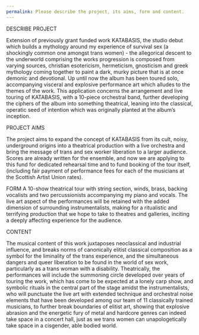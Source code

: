 ```yaml
---
permalink: Please describe the project, its aims, form and content.
---
```

DESCRIBE PROJECT

Extension of previously grant funded work KATABASIS, the studio debut which builds a mythology around my experience of survival sex (a shockingly common one amongst trans women) - the allegorical descent to the underworld comprising the works progression is composed from varying sources, christian esotericism, hermeticism, gnosticism and greek mythology coming together to paint a dark, murky picture that is at once demonic and devotional. Up until now the album has been toured solo, accompanying visceral and explosive performance art which alludes to the themes of the work. This application concerns the arrangement and live touring of KATABASIS, with a 10-piece orchestral band, further developing the ciphers of the album into something theatrical, leaning into the classical, operatic seed of intention which was originally planted at the album’s inception.

PROJECT AIMS

The project aims to expand the concept of KATABASIS from its cult, noisy, underground origins into a theatrical production with a live orchestra and bring the message of trans and sex worker liberation to a larger audience. Scores are already written for the ensemble, and now we are applying to this fund for dedicated rehearsal time and to fund booking of the tour itself, (including fair payment of performance fees for each of the musicians at the Scottish Artist Union rates). 

FORM
A 10-show theatrical tour with string section, winds, brass, backing vocalists and two percussionists accompanying my piano and vocals. The live art aspect of the performances will be retained with the added dimension of surrounding instrumentalists, making for a ritualistic and terrifying production that we hope to take to theatres and galleries, inciting a deeply affecting experience for the audience. 


CONTENT 


The musical content of this work juxtaposes neoclassical and industrial influence, and breaks norms of canonically elitist classical composition as a symbol for the liminality of the trans experience, and the simultaneous dangers and queer liberation to be found in the world of sex work, particularly as a trans woman with a disability. Theatrically, the performances will include the summoning circle developed over years of touring the work, which has come to be expected at a lonely carp show, and symbolic rituals in the central part of the stage amidst the instrumentalists, who will punctuate the live art with extended technique and orchestral noise elements that have been developed among our team of 11 classically trained musicians, to further break boundaries of elitist art, showing that explosive abrasion and the energetic fury of metal and hardcore genres can indeed take space in a concert hall, just as we trans women can unapologetically take space in a cisgender, able bodied world.
